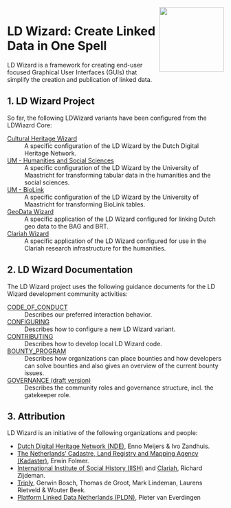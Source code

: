 <img src="https://github.com/pldn/LDWizard/blob/main/img/LDWizard-square.png" align="right" height="150">

# LD Wizard: Create Linked Data in One Spell

LD Wizard is a framework for creating end-user focused Graphical User Interfaces (GUIs) that simplify the creation and publication of linked data.

## 1. LD Wizard Project

So far, the following LDWizard variants have been configured from the LDWiazrd Core:

<dl>
  <dt><a href="https://github.com/netwerk-digitaal-erfgoed/LDWizard-ErfgoedWizard" target="_blank">Cultural Heritage Wizard</a></dt>
  <dd>A specific configuration of the LD Wizard by the Dutch Digital Heritage Network.</dd>
  <dt><a href="https://github.com/MaastrichtU-IDS/ldwizard-humanities">UM - Humanities and Social Sciences</a></dt>
  <dd>A specific configuration of the LD Wizard by the University of Maastricht for transforming tabular data in the humanities and the social sciences.</dd>
  <dt><a href="https://github.com/MaastrichtU-IDS/ldwizard-biolink">UM - BioLink</a></dt>
  <dd>A specific configuration of the LD Wizard by the University of Maastricht for transforming BioLink tables.</dd>
  <dt><a href="https://labs.kadaster.nl/demonstrators/geodatawizard/" target="_blank">GeoData Wizard</a></dt>
  <dd>A specific application of the LD Wizard configured for linking Dutch geo data to the BAG and BRT.</dd>
  <dt><a href="https://hulc.triply.cc/">Clariah Wizard</a></dt>
  <dd>A specific application of the LD Wizard configured for use in the Clariah research infrastructure for the humanities.</dd>
</dl>

## 2. LD Wizard Documentation

The LD Wizard project uses the following guidance documents for the LD Wizard development community activities:

<dl>
  <dt><a href="https://github.com/pldn/LDWizard/blob/main/CODE_OF_CONDUCT.md" target="_blank">CODE_OF_CONDUCT</a></dt>
  <dd>Describes our preferred interaction behavior.</dd>
  <dt><a href="https://github.com/pldn/LDWizard/blob/main/CONFIGURING.md" target="_blank">CONFIGURING</a></dt>
  <dd>Describes how to configure a new LD Wizard variant.</dd>
  <dt><a href="https://github.com/pldn/LDWizard/blob/main/CONTRIBUTING.md" target="_blank">CONTRIBUTING</a></dt>
  <dd>Describes how to develop local LD Wizard code.</dd>
  <dt><a href="https://www.pldn.nl/wiki/Bounty_Program">BOUNTY_PROGRAM</a></dt>
  <dd>Describes how organizations can place bounties and how developers can solve bounties and also gives an overview of the current bounty issues.</dd>
  <dt><a href="https://docs.google.com/document/d/1VPZEa0mV8ETHyMosYE-e7hSYKpiQ1xGF/edit?usp=sharing&ouid=105962322691429075892&rtpof=true&sd=true" target="_blank">GOVERNANCE (draft version)</a></dt>
  <dd>Describes the community roles and governance structure, incl. the gatekeeper role.</dd>
</dl>

## 3. Attribution

LD Wizard is an initiative of the following organizations and people:

- [Dutch Digital Heritage Network (NDE)](https://www.netwerkdigitaalerfgoed.nl/en), Enno Meijers & Ivo Zandhuis.
- [The Netherlands’ Cadastre, Land Registry and Mapping Agency (Kadaster)](https://www.kadaster.nl), Erwin Folmer.
- [International Institute of Social History (IISH)](https://iisg.amsterdam/en) and [Clariah](https://www.clariah.nl), Richard Zijdeman.
- [Triply](https://triply.cc), Gerwin Bosch, Thomas de Groot, Mark Lindeman, Laurens Rietveld & Wouter Beek.
- [Platform Linked Data Netherlands (PLDN)](https://www.pldn.nl), Pieter van Everdingen

